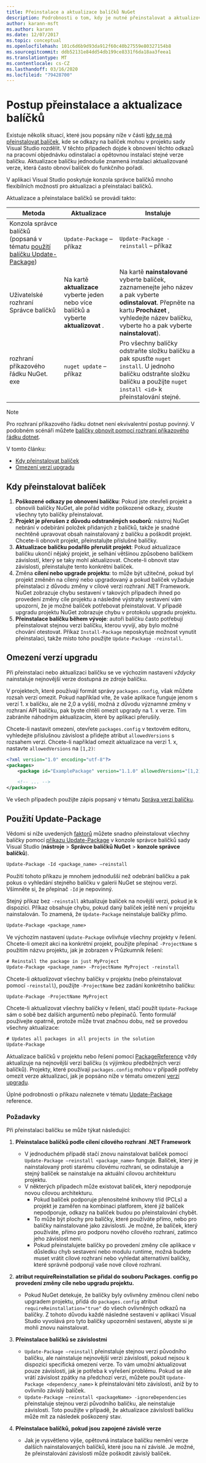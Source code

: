 ```yaml
---
title: Přeinstalace a aktualizace balíčků NuGet
description: Podrobnosti o tom, kdy je nutné přeinstalovat a aktualizovat balíčky, stejně jako v případě nefunkčních odkazů na balíčky v aplikaci Visual Studio.
author: karann-msft
ms.author: karann
ms.date: 12/07/2017
ms.topic: conceptual
ms.openlocfilehash: 101c6d6b9d93da912f60c40b27559e80327154b8
ms.sourcegitcommit: ddb52131e84dd54db199ce8331f6da18aa3feea1
ms.translationtype: MT
ms.contentlocale: cs-CZ
ms.lasthandoff: 03/16/2020
ms.locfileid: "79428700"
---
```

# <a name="how-to-reinstall-and-update-packages"></a>Postup přeinstalace a aktualizace balíčků

Existuje několik situací, které jsou popsány níže v části [kdy se má přeinstalovat balíček](#when-to-reinstall-a-package), kde se odkazy na balíček mohou v projektu sady Visual Studio rozdělit. V těchto případech dojde k obnovení těchto odkazů na pracovní objednávku odinstalací a opětovnou instalací stejné verze balíčku. Aktualizace balíčku jednoduše znamená instalaci aktualizované verze, která často obnoví balíček do funkčního pořadí.

V aplikaci Visual Studio poskytuje konzola správce balíčků mnoho flexibilních možností pro aktualizaci a přeinstalaci balíčků.

Aktualizace a přeinstalace balíčků se provádí takto:

| Metoda | Aktualizace | Instaluje |
| --- | --- | --- |
| Konzola správce balíčků (popsaná v tématu [použití balíčku Update-Package](#using-update-package)) | `Update-Package` – příkaz | `Update-Package -reinstall` – příkaz |
| Uživatelské rozhraní Správce balíčků | Na kartě **aktualizace** vyberte jeden nebo více balíčků a vyberte **aktualizovat** . | Na kartě **nainstalované** vyberte balíček, zaznamenejte jeho název a pak vyberte **odinstalovat**. Přepněte na kartu **Procházet** , vyhledejte název balíčku, vyberte ho a pak vyberte **nainstalovat**). |
| rozhraní příkazového řádku NuGet. exe | `nuget update` – příkaz | Pro všechny balíčky odstraňte složku balíčku a pak spusťte `nuget install`. U jednoho balíčku odstraňte složku balíčku a použijte `nuget install <id>` k přeinstalování stejné. |

> [!NOTE]
> Pro rozhraní příkazového řádku dotnet není ekvivalentní postup povinný. V podobném scénáři můžete [balíčky obnovit pomocí rozhraní příkazového řádku dotnet](package-restore.md#restore-using-the-dotnet-cli).

V tomto článku:

- [Kdy přeinstalovat balíček](#when-to-reinstall-a-package)
- [Omezení verzí upgradu](#constraining-upgrade-versions)

## <a name="when-to-reinstall-a-package"></a>Kdy přeinstalovat balíček

1. **Poškozené odkazy po obnovení balíčku**: Pokud jste otevřeli projekt a obnovili balíčky NuGet, ale pořád vidíte poškozené odkazy, zkuste všechny tyto balíčky přeinstalovat.
1. **Projekt je přerušen z důvodu odstraněných souborů**: nástroj NuGet nebrání v odebírání položek přidaných z balíčků, takže je snadné nechtěně upravovat obsah nainstalovaný z balíčku a poškodit projekt. Chcete-li obnovit projekt, přeinstalujte příslušné balíčky.
1. **Aktualizace balíčku podařilo přerušit projekt**: Pokud aktualizace balíčku ukončí nějaký projekt, je selhání většinou způsobeno balíčkem závislostí, který se taky mohl aktualizovat. Chcete-li obnovit stav závislosti, přeinstalujte tento konkrétní balíček.
1. Změna **cílení nebo upgrade projektu**: to může být užitečné, pokud byl projekt změněn na cílený nebo upgradovaný a pokud balíček vyžaduje přeinstalaci z důvodu změny v cílové verzi rozhraní .NET Framework. NuGet zobrazuje chybu sestavení v takových případech ihned po provedení změny cíle projektu a následné výstrahy sestavení vám upozorní, že je možné balíček potřebovat přeinstalovat. V případě upgradu projektu NuGet zobrazuje chybu v protokolu upgradu projektu.
1. **Přeinstalace balíčku během vývoje**: autoři balíčku často potřebují přeinstalovat stejnou verzi balíčku, kterou vyvíjí, aby bylo možné chování otestovat. Příkaz `Install-Package` neposkytuje možnost vynutit přeinstalaci, takže místo toho použijte `Update-Package -reinstall`.

## <a name="constraining-upgrade-versions"></a>Omezení verzí upgradu

Při přeinstalaci nebo aktualizaci balíčku se ve výchozím nastavení *vždycky* nainstaluje nejnovější verze dostupná ze zdroje balíčku.

V projektech, které používají formát správy `packages.config`, však můžete rozsah verzí omezit. Pokud například víte, že vaše aplikace funguje jenom s verzí 1. x balíčku, ale ne 2,0 a vyšší, možná z důvodu významné změny v rozhraní API balíčku, pak byste chtěli omezit upgrady na 1. x verze. Tím zabráníte náhodným aktualizacím, které by aplikaci přerušily.

Chcete-li nastavit omezení, otevřete `packages.config` v textovém editoru, vyhledejte příslušnou závislost a přidejte atribut `allowedVersions` s rozsahem verzí. Chcete-li například omezit aktualizace na verzi 1. x, nastavte `allowedVersions` na `[1,2)`:

```xml
<?xml version="1.0" encoding="utf-8"?>
<packages>
    <package id="ExamplePackage" version="1.1.0" allowedVersions="[1,2)" />

    <!-- ... -->
</packages>
```

Ve všech případech použijte zápis popsaný v tématu [Správa verzí balíčku](../concepts/package-versioning.md#version-ranges).

## <a name="using-update-package"></a>Použití Update-Package

Vědomi si níže uvedených [faktorů](#considerations) můžete snadno přeinstalovat všechny balíčky pomocí [příkazu Update-Package](../reference/ps-reference/ps-ref-update-package.md) v konzole správce balíčků sady Visual Studio (**nástroje** > **Správce balíčků NuGet** > **konzole správce balíčků**).

```ps
Update-Package -Id <package_name> –reinstall
```

Použití tohoto příkazu je mnohem jednodušší než odebrání balíčku a pak pokus o vyhledání stejného balíčku v galerii NuGet se stejnou verzí. Všimněte si, že přepínač `-Id` je nepovinný.

Stejný příkaz bez `-reinstall` aktualizuje balíček na novější verzi, pokud je k dispozici. Příkaz obsahuje chybu, pokud daný balíček ještě není v projektu nainstalován. To znamená, že `Update-Package` neinstaluje balíčky přímo.

```ps
Update-Package <package_name>
```

Ve výchozím nastavení `Update-Package` ovlivňuje všechny projekty v řešení. Chcete-li omezit akci na konkrétní projekt, použijte přepínač `-ProjectName` s použitím názvu projektu, jak je zobrazen v Průzkumník řešení:

```ps
# Reinstall the package in just MyProject
Update-Package <package_name> -ProjectName MyProject -reinstall
```

Chcete-li *aktualizovat* všechny balíčky v projektu (nebo přeinstalovat pomocí `-reinstall`), použijte `-ProjectName` bez zadání konkrétního balíčku:

```ps
Update-Package -ProjectName MyProject
```

Chcete-li aktualizovat všechny balíčky v řešení, stačí použít `Update-Package` sám o sobě bez dalších argumentů nebo přepínačů. Tento formulář používejte opatrně, protože může trvat značnou dobu, než se provedou všechny aktualizace:

```ps
# Updates all packages in all projects in the solution
Update-Package 
```

Aktualizace balíčků v projektu nebo řešení pomocí [PackageReference](../Consume-Packages/Package-References-in-Project-Files.md) vždy aktualizuje na nejnovější verzi balíčku (s výjimkou předběžných verzí balíčků). Projekty, které používají `packages.config` mohou v případě potřeby omezit verze aktualizací, jak je popsáno níže v tématu omezení [verzí upgradu](#constraining-upgrade-versions).

Úplné podrobnosti o příkazu naleznete v tématu [Update-Package](../reference/ps-reference/ps-ref-update-package.md) reference.

### <a name="considerations"></a>Požadavky

Při přeinstalaci balíčku se může týkat následující:

1. **Přeinstalace balíčků podle cílení cílového rozhraní .NET Framework**
    - V jednoduchém případě stačí znovu nainstalovat balíček pomocí `Update-Package –reinstall <package_name>` funguje. Balíček, který je nainstalovaný proti starému cílovému rozhraní, se odinstaluje a stejný balíček se nainstaluje na aktuální cílovou architekturu projektu.
    - V některých případech může existovat balíček, který nepodporuje novou cílovou architekturu.
        - Pokud balíček podporuje přenositelné knihovny tříd (PCLs) a projekt je zaměřen na kombinaci platforem, které již balíček nepodporuje, odkazy na balíček budou po přeinstalování chybět.
        - To může být plochy pro balíčky, které používáte přímo, nebo pro balíčky nainstalované jako závislosti. Je možné, že balíček, který používáte, přímo pro podporu nového cílového rozhraní, zatímco jeho závislost není.
        - Pokud přeinstalujete balíčky po provedení změny cíle aplikace v důsledku chyb sestavení nebo modulu runtime, možná budete muset vrátit cílové rozhraní nebo vyhledat alternativní balíčky, které správně podporují vaše nové cílové rozhraní.

1. **atribut requireReinstallation se přidal do souboru Packages. config po provedení změny cíle nebo upgradu projektu.**
    - Pokud NuGet detekuje, že balíčky byly ovlivněny změnou cílení nebo upgradem projektu, přidá do `packages.config` atribut `requireReinstallation="true"` do všech ovlivněných odkazů na balíčky. Z tohoto důvodu každé následné sestavení v aplikaci Visual Studio vyvolává pro tyto balíčky upozornění sestavení, abyste si je mohli znovu nainstalovat.

1. **Přeinstalace balíčků se závislostmi**
    - `Update-Package –reinstall` přeinstaluje stejnou verzi původního balíčku, ale nainstaluje nejnovější verzi závislostí, pokud nejsou k dispozici specifická omezení verze. To vám umožní aktualizovat pouze závislosti, jak je potřeba k vyřešení problému. Pokud se ale vrátí závislost zpátky na předchozí verzi, můžete použít `Update-Package <dependency_name>` k přeinstalování této závislosti, aniž by to ovlivnilo závislý balíček.
    - `Update-Package –reinstall <packageName> -ignoreDependencies` přeinstaluje stejnou verzi původního balíčku, ale neinstaluje závislosti. Toto použijte v případě, že aktualizace závislostí balíčku může mít za následek poškozený stav.

1. **Přeinstalace balíčků, pokud jsou zapojené závislé verze**
    - Jak je vysvětleno výše, opětovná instalace balíčku nemění verze dalších nainstalovaných balíčků, které jsou na ní závislé. Je možné, že přeinstalování závislosti může poškodit závislý balíček.
